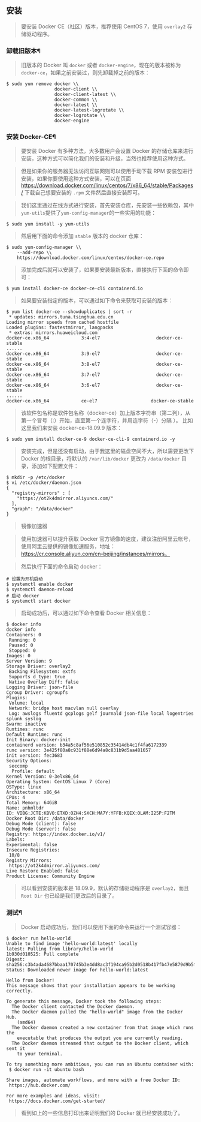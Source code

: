 
## 安装

> 要安装 Docker CE（社区）版本，推荐使用 CentOS 7，使用 `overlay2` 存储驱动程序。

### 卸载旧版本¶

> 旧版本的 Docker 叫 `docker` 或者 `docker-engine`，现在的版本被称为`docker-ce`，如果之前安装过，则先卸载掉之前的版本：

```
$ sudo yum remove docker \\
                  docker-client \\
                  docker-client-latest \\
                  docker-common \\
                  docker-latest \\
                  docker-latest-logrotate \\
                  docker-logrotate \\
                  docker-engine
```

### 安装 Docker-CE¶

> 要安装 Docker 有多种方法，大多数用户会设置 Docker 的存储仓库来进行安装，这种方式可以简化我们的安装和升级，当然也推荐使用这种方式。

> 但是如果你的服务器无法访问互联网则可以使用手动下载 RPM 安装包进行安装，如果你要使用这种方式安装，可以在页面 https://download.docker.com/linux/centos/7/x86_64/stable/Packages/ 下载自己想要安装的 `.rpm` 文件然后直接安装即可。

> 我们这里通过在线方式进行安装，首先安装仓库，先安装一些依赖包，其中`yum-utils`提供了`yum-config-manager`的一些实用的功能：

```
$ sudo yum install -y yum-utils
```

> 然后用下面的命令添加 `stable` 版本的 docker 仓库：

```
$ sudo yum-config-manager \\
    --add-repo \\
    https://download.docker.com/linux/centos/docker-ce.repo
```

> 添加完成后就可以安装了，如果要安装最新版本，直接执行下面的命令即可：

```
$ yum install docker-ce docker-ce-cli containerd.io
```

> 如果要安装指定的版本，可以通过如下命令来获取可安装的版本：

```
$ yum list docker-ce --showduplicates | sort -r
 * updates: mirrors.tuna.tsinghua.edu.cn
Loading mirror speeds from cached hostfile
Loaded plugins: fastestmirror, langpacks
 * extras: mirrors.huaweicloud.com
docker-ce.x86_64            3:4-el7                     docker-ce-stable
......
docker-ce.x86_64            3:9-el7                     docker-ce-stable
docker-ce.x86_64            3:8-el7                     docker-ce-stable
docker-ce.x86_64            3:7-el7                     docker-ce-stable
docker-ce.x86_64            3:6-el7                     docker-ce-stable
......
docker-ce.x86_64            ce-el7                    docker-ce-stable
```

> 该软件包名称是软件包名称（docker-ce）加上版本字符串（第二列），从第一个冒号（:）开始，直至第一个连字符，并用连字符（-）分隔 ）。 比如这里我们来安装 docker-ce-18.09.9 版本：

```
$ sudo yum install docker-ce-9 docker-ce-cli-9 containerd.io -y
```

> 安装完成，但是还没有启动，由于我这里的磁盘空间不大，所以需要更改下 Docker 的根目录，将默认的 `/var/lib/docker` 更改为 `/data/docker` 目录，添加如下配置文件：

```
$ mkdir -p /etc/docker
$ vi /etc/docker/daemon.json
{
  "registry-mirrors" : [
    "https://ot2k4dmirror.aliyuncs.com/"
  ],
  "graph": "/data/docker"
}
```

> 镜像加速器

> 使用加速器可以提升获取 Docker 官方镜像的速度，建议注册阿里云帐号，使用阿里云提供的镜像加速服务，地址：https://cr.console.aliyun.com/cn-beijing/instances/mirrors。

> 然后执行下面的命令启动 docker：

```
# 设置为开机启动
$ systemctl enable docker  
$ systemctl daemon-reload
# 启动 docker
$ systemctl start docker
```

> 启动成功后，可以通过如下命令查看 Docker 相关信息：

```
$ docker info
docker info
Containers: 0
 Running: 0
 Paused: 0
 Stopped: 0
Images: 0
Server Version: 9
Storage Driver: overlay2
 Backing Filesystem: extfs
 Supports d_type: true
 Native Overlay Diff: false
Logging Driver: json-file
Cgroup Driver: cgroupfs
Plugins:
 Volume: local
 Network: bridge host macvlan null overlay
 Log: awslogs fluentd gcplogs gelf journald json-file local logentries splunk syslog
Swarm: inactive
Runtimes: runc
Default Runtime: runc
Init Binary: docker-init
containerd version: b34a5c8af56e510852c35414db4c1f4fa6172339
runc version: 3e425f80a8c931f88e6d94a8c831b9d5aa481657
init version: fec3683
Security Options:
 seccomp
  Profile: default
Kernel Version: 0-3elx86_64
Operating System: CentOS Linux 7 (Core)
OSType: linux
Architecture: x86_64
CPUs: 4
Total Memory: 64GiB
Name: pnhmltdr
ID: VIBG:JCTE:KBVO:ETXD:OZH4:SXCH:MA7Y:YFFB:KQEX:OLAM:I25P:F2TM
Docker Root Dir: /data/docker
Debug Mode (client): false
Debug Mode (server): false
Registry: https://index.docker.io/v1/
Labels:
Experimental: false
Insecure Registries:
 10/8
Registry Mirrors:
 https://ot2k4dmirror.aliyuncs.com/
Live Restore Enabled: false
Product License: Community Engine
```

> 可以看到安装的版本是 18.09.9，默认的存储驱动程序是 `overlay2`，而且 `Root Dir` 也已经是我们更改后的目录了。

### 测试¶

> Docker 启动成功后，我们可以使用下面的命令来运行一个测试容器：

```
$ docker run hello-world
Unable to find image 'hello-world:latest' locally
latest: Pulling from library/hello-world
1b930d010525: Pull complete
Digest: sha256:c3b4ada4687bbaa170745b3e4dd8ac3f194ca95b2d0518b417fb47e5879d9b5f
Status: Downloaded newer image for hello-world:latest

Hello from Docker!
This message shows that your installation appears to be working correctly.

To generate this message, Docker took the following steps:
  The Docker client contacted the Docker daemon.
  The Docker daemon pulled the "hello-world" image from the Docker Hub.
    (amd64)
  The Docker daemon created a new container from that image which runs the
    executable that produces the output you are currently reading.
  The Docker daemon streamed that output to the Docker client, which sent it
    to your terminal.

To try something more ambitious, you can run an Ubuntu container with:
 $ docker run -it ubuntu bash

Share images, automate workflows, and more with a free Docker ID:
 https://hub.docker.com/

For more examples and ideas, visit:
 https://docs.docker.com/get-started/
```

> 看到如上的一些信息打印出来证明我们的 Docker 就已经安装成功了。
